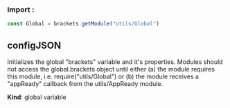 ### Import :
```js
const Global = brackets.getModule("utils/Global")
```

<a name="configJSON"></a>

## configJSON
Initializes the global "brackets" variable and it's properties.Modules should not access the global.brackets object until either(a) the module requires this module, i.e. require("utils/Global") or(b) the module receives a "appReady" callback from the utils/AppReady module.

**Kind**: global variable  
